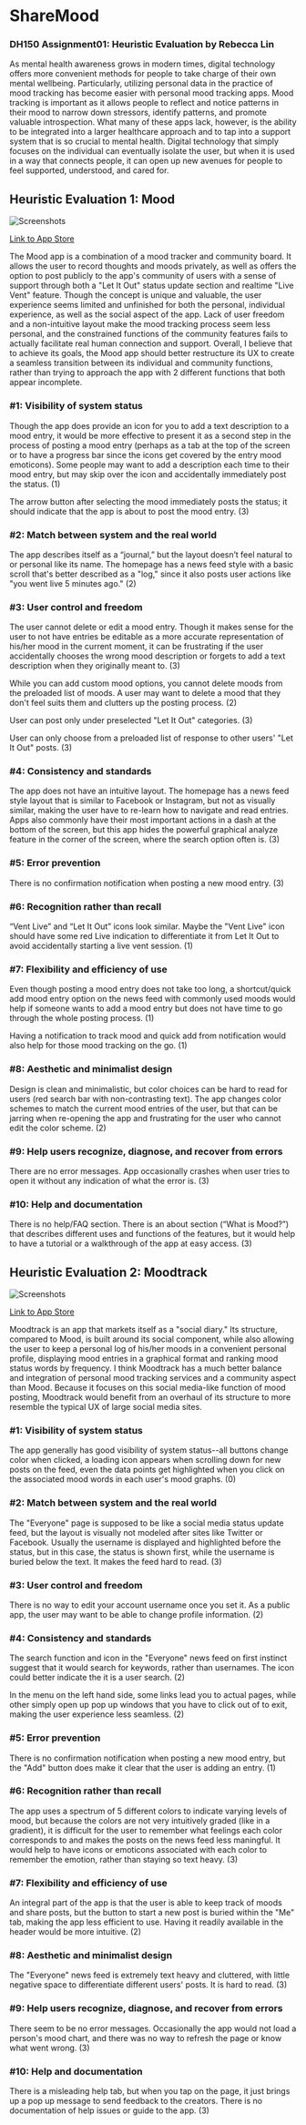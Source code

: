 # ShareMood
### DH150 Assignment01: Heuristic Evaluation by Rebecca Lin

As mental health awareness grows in modern times, digital technology offers more convenient methods for people to take charge of their own mental wellbeing. Particularly, utilizing personal data in the practice of mood tracking has become easier with personal mood tracking apps. Mood tracking is important as it allows people to reflect and notice patterns in their mood to narrow down stressors, identify patterns, and promote valuable introspection. What many of these apps lack, however, is the ability to be integrated into a larger healthcare approach and to tap into a support system that is so crucial to mental health. Digital technology that simply focuses on the individual can eventually isolate the user, but when it is used in a way that connects people, it can open up new avenues for people to feel supported, understood, and cared for. 

## Heuristic Evaluation 1: Mood

![Screenshots](https://i.ibb.co/zJvKv5M/2-A93-DD90-5-C4-B-45-E8-A7-B5-A51591-FB1-CD9.jpg) 

[Link to App Store](https://apps.apple.com/us/app/mood-journal-anxiety-chat/id1241839696)

The Mood app is a combination of a mood tracker and community board. It allows the user to record thoughts and moods privately, as well as offers the option to post publicly to the app's community of users with a sense of support through both a "Let It Out" status update section and realtime "Live Vent" feature. Though the concept is unique and valuable, the user experience seems limited and unfinished for both the personal, individual experience, as well as the social aspect of the app. Lack of user freedom and a non-intuitive layout make the mood tracking process seem less personal, and the constrained functions of the community features fails to actually facilitate real human connection and support. Overall, I believe that to achieve its goals, the Mood app should better restructure its UX to create a seamless transition between its individual and community functions, rather than trying to approach the app with 2 different functions that both appear incomplete.  

### #1: Visibility of system status
Though the app does provide an icon for you to add a text description to a mood entry, it would be more effective to present it as a second step in the process of posting a mood entry (perhaps as a tab at the top of the screen or to have a progress bar since the icons get covered by the entry mood emoticons). Some people may want to add a description each time to their mood entry, but may skip over the icon and accidentally immediately post the status. (1)

The arrow button after selecting the mood immediately posts the status; it should indicate that the app is about to post the mood entry. (3)

### #2: Match between system and the real world
The app describes itself as a “journal,” but the layout doesn’t feel natural to or personal like its name. The homepage has a news feed style with a basic scroll that's better described as a "log," since it also posts user actions like "you went live 5 minutes ago."  (2)

### #3: User control and freedom
The user cannot delete or edit a mood entry. Though it makes sense for the user to not have entries be editable as a more accurate representation of his/her mood in the current moment, it can be frustrating if the user accidentally chooses the wrong mood description or forgets to add a text description when they originally meant to. (3)

While you can add custom mood options, you cannot delete moods from the preloaded list of moods. A user may want to delete a mood that they don't feel suits them and clutters up the posting process. (2) 

User can post only under preselected "Let It Out" categories. (3)

User can only choose from a preloaded list of response to other users' "Let It Out" posts. (3)

### #4: Consistency and standards
The app does not have an intuitive layout. The homepage has a news feed style layout that is similar to Facebook or Instagram, but not as visually similar, making the user have to re-learn how to navigate and read entries. Apps also commonly have their most important actions in a dash at the bottom of the screen, but this app hides the powerful graphical analyze feature in the corner of the screen, where the search option often is. (3)

### #5: Error prevention
There is no confirmation notification when posting a new mood entry. (3)

### #6: Recognition rather than recall
“Vent Live” and “Let It Out” icons look similar. Maybe the "Vent Live" icon should have some red Live indication to differentiate it from Let It Out to avoid accidentally starting a live vent session. (1)

### #7: Flexibility and efficiency of use
Even though posting a mood entry does not take too long, a shortcut/quick add mood entry option on the news feed with commonly used moods would help if someone wants to add a mood entry but does not have time to go through the whole posting process. (1) 

Having a notification to track mood and quick add from notification would also help for those mood tracking on the go. (1)

### #8: Aesthetic and minimalist design
Design is clean and minimalistic, but color choices can be hard to read for users (red search bar with non-contrasting text). The app changes color schemes to match the current mood entries of the user, but that can be jarring when re-opening the app and frustrating for the user who cannot edit the color scheme. (2)

### #9: Help users recognize, diagnose, and recover from errors
There are no error messages. App occasionally crashes when user tries to open it without any indication of what the error is. (3)

### #10: Help and documentation
There is no help/FAQ section. There is an about section (“What is Mood?”) that describes different uses and functions of the features, but it would help to have a tutorial or a walkthrough of the app at easy access. (3)

## Heuristic Evaluation 2: Moodtrack

![Screenshots](https://i.ibb.co/n1B1R1y/DD1-B5-D01-0-E7-E-4-DA3-9-CFA-9-C1-D90-CA6-D65.jpg) 

[Link to App Store](https://apps.apple.com/us/app/moodtrack-social-diary/id549251057)

Moodtrack is an app that markets itself as a "social diary." Its structure, compared to Mood, is built around its social component, while also allowing the user to keep a personal log of his/her moods in a convenient personal profile, displaying mood entries in a graphical format and ranking mood status words by frequency. I think Moodtrack has a much better balance and integration of personal mood tracking services and a community aspect than Mood. Because it focuses on this social media-like function of mood posting, Moodtrack would benefit from an overhaul of its structure to more resemble the typical UX of large social media sites.

### #1: Visibility of system status
The app generally has good visibility of system status--all buttons change color when clicked, a loading icon appears when scrolling down for new posts on the feed, even the data points get highlighted when you click on the associated mood words in each user's mood graphs. (0)

### #2: Match between system and the real world
The "Everyone" page is supposed to be like a social media status update feed, but the layout is visually not modeled after sites like Twitter or Facebook. Usually the username is displayed and highlighted before the status, but in this case, the status is shown first, while the username is buried below the text. It makes the feed hard to read. (3)

### #3: User control and freedom
There is no way to edit your account username once you set it. As a public app, the user may want to be able to change profile information. (2)

### #4: Consistency and standards
The search function and icon in the "Everyone" news feed on first instinct suggest that it would search for keywords, rather than usernames. The icon could better indicate the it is a user search. (2)

In the menu on the left hand side, some links lead you to actual pages, while other simply open up pop up windows that you have to click out of to exit, making the user experience less seamless. (2)

### #5: Error prevention
There is no confirmation notification when posting a new mood entry, but the "Add" button does make it clear that the user is adding an entry. (1)

### #6: Recognition rather than recall
The app uses a spectrum of 5 different colors to indicate varying levels of mood, but because the colors are not very intuitively graded (like in a gradient), it is difficult for the user to remember what feelings each color corresponds to and makes the posts on the news feed less maningful. It would help to have icons or emoticons associated with each color to remember the emotion, rather than staying so text heavy. (3)

### #7: Flexibility and efficiency of use
An integral part of the app is that the user is able to keep track of moods and share posts, but the button to start a new post is buried within the "Me" tab, making the app less efficient to use. Having it readily available in the header would be more intuitive. (2)

### #8: Aesthetic and minimalist design
The "Everyone" news feed is extremely text heavy and cluttered, with little negative space to differentiate different users' posts. It is hard to read. (3)

### #9: Help users recognize, diagnose, and recover from errors
There seem to be no error messages. Occasionally the app would not load a person's mood chart, and there was no way to refresh the page or know what went wrong. (3) 

### #10: Help and documentation
There is a misleading help tab, but when you tap on the page, it just brings up a pop up message to send feedback to the creators. There is no documentation of help issues or guide to the app. (3)
